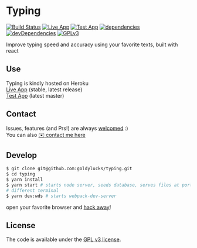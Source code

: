 # Typing
[![Build Status][travis-image]][travis-url]
[![Live App][app-image]][app-url] [![Test App][test-app-image]][test-app-url] [![dependencies][dependencies-image]][dependencies-url] [![devDependencies][dev-dependencies-image]][dev-dependencies-url] [![GPLv3][license-image]][license-url]

Improve typing speed and accuracy using your favorite texts, built with react

## Use
Typing is kindly hosted on Heroku  
[Live App][app-url] (stable, latest release)  
[Test App][test-app-url] (latest master)

## Contact
Issues, features (and Prs!) are always [welcomed][issues-url] :)  
You can also [:envelope: contact me here][contact-url]

## Develop
```bash
$ git clone git@github.com:goldylucks/typing.git
$ cd typing
$ yarn install
$ yarn start # starts node server, seeds database, serves files at port 8000
# different terminal
$ yarn dev:wds # starts webpack-dev-server
```
open your favorite browser and [hack away][dev-url]!

## License
The code is available under the [GPL v3 license][license-url].

[travis-image]: https://travis-ci.org/goldylucks/typing.svg?branch=master
[travis-url]: https://travis-ci.org/goldylucks/typing
[dependencies-url]: https://www.bithound.io/github/goldylucks/typing/master/dependencies/npm
[dependencies-image]: https://www.bithound.io/github/goldylucks/typing/badges/dependencies.svg
[dev-dependencies-url]: https://www.bithound.io/github/goldylucks/typing/master/dependencies/npm
[dev-dependencies-image]: https://www.bithound.io/github/goldylucks/typing/badges/devDependencies.svg
[license-url]: http://www.gnu.org/licenses/gpl-3.0.en.html
[license-image]: https://img.shields.io/badge/license-GPL%20v3-brightgreen.svg
[app-url]: http://gold-typing.herokuapp.com
[app-image]: https://img.shields.io/website-up-down-green-red/http/gold-typing.herokuapp.com.svg?label=live%20app
[test-app-url]: http://gold-typing-test.herokuapp.com
[test-app-image]: https://img.shields.io/website-up-down-green-red/http/gold-typing-test.svg?label=test%20app
[contact-url]: http://gold-typing/contact
[issues-url]: https://github.com/goldylucks/typing/issues
[dev-url]: http://localhost:8000
